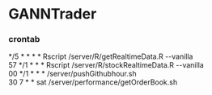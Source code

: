 # GANNTrader

### crontab
*/5 * * * * Rscript /server/R/getRealtimeData.R --vanilla  
57 */1 * * * Rscript /server/R/stockRealtimeData.R --vanilla  
00 */1 * * * /server/pushGithubhour.sh  
30 7 * * sat /server/performance/getOrderBook.sh 
